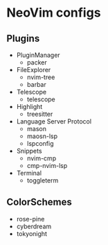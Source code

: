# NeoVim configs

## Plugins
- PluginManager
  - packer
- FileExplorer
  - nvim-tree
  - barbar
- Telescope
  - telescope
- Highlight
  - treesitter
- Language Server Protocol
  - mason
  - maosn-lsp
  - lspconfig
- Snippets
  - nvim-cmp
  - cmp-nvim-lsp  
- Terminal
  - toggleterm

## ColorSchemes
- rose-pine
- cyberdream
- tokyonight

